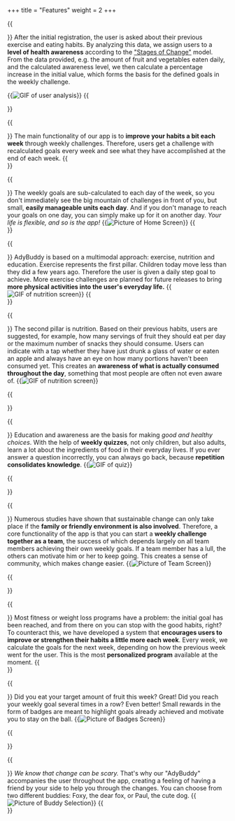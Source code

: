 +++
title = "Features"
weight = 2
+++


{{<section title="Initial Analysis" >}}
After the initial registration, the user is asked about their previous exercise and eating habits. By analyzing this data, we assign users to a **level of health awareness** according to the ["Stages of Change"](https://medicine.llu.edu/academics/resources/stages-change-model) model. From the data provided, e.g. the amount of fruit and vegetables eaten daily, and the calculated awareness level, we then calculate a percentage increase in the initial value, which forms the basis for the defined goals in the weekly challenge.

{{<image src="analysis.gif" alt="GIF of user analysis" caption="User analysis">}}
{{</section>}}




{{<section title="Start A Weekly Challenge" >}}
The main functionality of our app is to **improve your habits a bit each week** through weekly challenges. Therefore, users get a challenge with recalculated goals every week and see what they have accomplished at the end of each week.
{{</section>}}

{{<section title="Keep Track Of Your Goals" >}}
The weekly goals are sub-calculated to each day of the week, so you don't immediately see the big mountain of challenges in front of you, but small, **easily manageable units each day**. And if you don't manage to reach your goals on one day, you can simply make up for it on another day. *Your life is flexible, and so is the app!*
{{<image src="home.png" alt="Picture of Home Screen" caption="Daily Goals">}}
{{</section>}}

{{<section title="Move More" >}}
AdyBuddy is based on a multimodal approach: exercise, nutrition and education. Exercise represents the first pillar. Children today move less than they did a few years ago. Therefore the user is given a daily step goal to achieve. More exercise challenges are planned for future releases to bring **more physical activities into the user's everyday life.**
{{<image src="movement.gif" alt="GIF of nutrition screen" caption="Nutrition challenges">}}
{{</section>}}

{{<section title="Eat Better" >}}
The second pillar is nutrition. Based on their previous habits, users are suggested, for example, how many servings of fruit they should eat per day or the maximum number of snacks they should consume. Users can indicate with a tap whether they have just drunk a glass of water or eaten an apple and always have an eye on how many portions haven't been consumed yet. This creates an **awareness of what is actually consumed throughout the day**, something that most people are often not even aware of.
{{<image src="nutrition.gif" alt="GIF of nutrition screen" caption="Nutrition challenges">}}

{{</section>}}

{{<section title="Educate Yourself" >}}
Education and awareness are the basis for making *good and healthy choices*. With the help of **weekly quizzes**, not only children, but also adults, learn a lot about the ingredients of food in their everyday lives. If you ever answer a question incorrectly, you can always go back, because **repetition consolidates knowledge**.
{{<image src="quiz.gif" alt="GIF of quiz" caption="Educational quiz">}}

{{</section>}}

{{<section title="Work As A Team" >}}
Numerous studies have shown that sustainable change can only take place if the **family or friendly environment is also involved**. Therefore, a core functionality of the app is that you can start a **weekly challenge together as a team**, the success of which depends largely on all team members achieving their own weekly goals. If a team member has a lull, the others can motivate him or her to keep going. This creates a sense of community, which makes change easier.
{{<image src="team.png" alt="Picture of Team Screen" caption="Team Overview">}}

{{</section>}}

{{<section title="Improve Every Week" >}}
Most fitness or weight loss programs have a problem: the initial goal has been reached, and from there on you can stop with the good habits, right? To counteract this, we have developed a system that **encourages users to improve or strengthen their habits a little more each week**. Every week, we calculate the goals for the next week, depending on how the previous week went for the user. This is the most **personalized program** available at the moment.
{{</section>}}

{{<section title="Get Rewarded" >}}
Did you eat your target amount of fruit this week? Great! Did you reach your weekly goal several times in a row? Even better! Small rewards in the form of badges are meant to highlight goals already achieved and motivate you to stay on the ball.
{{<image src="badges.png" alt="Picture of Badges Screen" caption="Collected Badges">}}

{{</section>}}


{{<section title="Choose Your Buddy" >}}
*We know that change can be scary.* That's why our "AdyBuddy" accompanies the user throughout the app, creating a feeling of having a friend by your side to help you through the changes. You can choose from two different buddies: Foxy, the dear fox, or Paul, the cute dog.
{{<image src="buddy.png" alt="Picture of Buddy Selection" caption="Choose Your Buddy">}}
{{</section>}}
